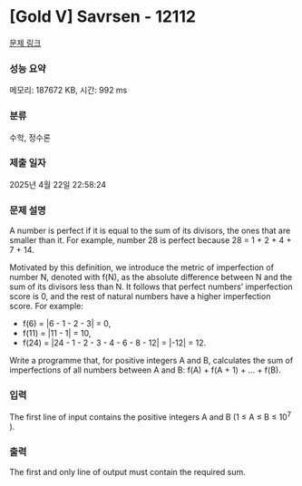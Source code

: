# [Gold V] Savrsen - 12112 

[문제 링크](https://www.acmicpc.net/problem/12112) 

### 성능 요약

메모리: 187672 KB, 시간: 992 ms

### 분류

수학, 정수론

### 제출 일자

2025년 4월 22일 22:58:24

### 문제 설명

<p>A number is perfect if it is equal to the sum of its divisors, the ones that are smaller than it. For example, number 28 is perfect because 28 = 1 + 2 + 4 + 7 + 14.</p>

<p>Motivated by this definition, we introduce the metric of imperfection of number N, denoted with f(N), as the absolute difference between N and the sum of its divisors less than N. It follows that perfect numbers’ imperfection score is 0, and the rest of natural numbers have a higher imperfection score. For example:</p>

<ul>
	<li>f(6) = |6 - 1 - 2 - 3| = 0,</li>
	<li>f(11) = |11 - 1| = 10,</li>
	<li>f(24) = |24 - 1 - 2 - 3 - 4 - 6 - 8 - 12| = |-12| = 12.</li>
</ul>

<p>Write a programme that, for positive integers A and B, calculates the sum of imperfections of all numbers between A and B: f(A) + f(A + 1) + ... + f(B).</p>

### 입력 

 <p>The first line of input contains the positive integers A and B (1 ≤ A ≤ B ≤ 10<sup>7</sup> ).</p>

### 출력 

 <p>The first and only line of output must contain the required sum.</p>

